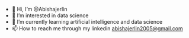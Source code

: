 - 👋 Hi, I’m @Abishajerlin
- 👀 I’m interested in data science
- 🌱 I’m currently learning artificial intelligence and data science
- 📫 How to reach me through my linkedin abishajerlin2005@gmail.com

